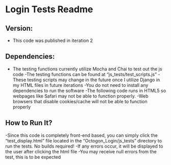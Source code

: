 # Login Tests Readme

## Version:<br>
  - This code was published in iteration 2<br>

## Dependencies:<br>
  - The testing functions currently utilize Mocha and Chai to test out the js code
  -The testing functions can be found at “js_tests/test_scripts.js”
  -These testing scripts may change in the future once I utilize Django in my HTML files in future iterations
  -You do not need to install any dependencies to run the software
  -The following code runs in HTML5 so webpages like Safari may not be able to function properly.
  -Web browsers that disable cookies/cache will not be able to function properly

## How to Run It?<br>
  -Since this code is completely front-end based, you can simply click the “test_display.html” file located in the “Octogon_Login/js_tests” directory to run the tests. No builds required!
  -If any errors occur, it will be displayed to the user after clicking the html file
  -You may receive null errors from the test, this is to be expected
